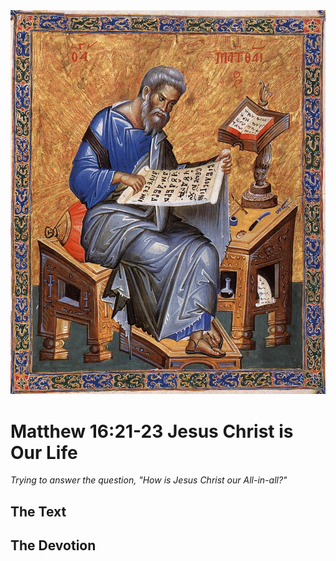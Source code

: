 <img class="intro-right" src="art-matthew.jpg">

# Matthew 16:21-23 Jesus Christ is Our Life

*Trying to answer the question, "How is Jesus Christ our All-in-all?"*

## The Text

## The Devotion